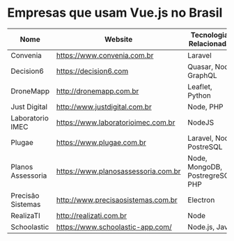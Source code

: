 # Empresas que usam Vue.js no Brasil

Nome | Website | Tecnologias Relacionadas | Cidade
------------ | ------- | ------------ | -------
Convenia | https://www.convenia.com.br | Laravel
Decision6 | https://decision6.com | Quasar, Node, GraphQL | Rio de Janeiro
DroneMapp | http://dronemapp.com.br | Leaflet, Python | Curitiba/PR
Just Digital | http://www.justdigital.com.br | Node, PHP
Laboratorio IMEC | https://www.laboratorioimec.com.br | NodeJS
Plugae | https://www.plugae.com.br | Laravel, Node, PostreSQL
Planos Assessoria | https://www.planosassessoria.com.br | Node, MongoDB, PostregreSQL, PHP
Precisão Sistemas | http://www.precisaosistemas.com.br | Electron
RealizaTI | http://realizati.com.br | Node
Schoolastic | https://www.schoolastic-app.com/ | Node.js, Java
